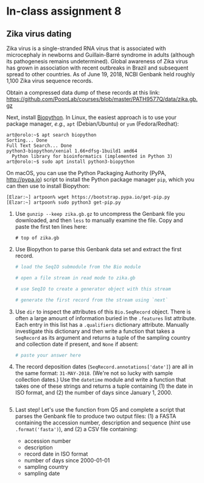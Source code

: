 # In-class assignment 8

## Zika virus dating

Zika virus is a single-stranded RNA virus that is associated with microcephaly in newborns and Guillain-Barré syndrome in adults (although its pathogenesis remains undetermined).  Global awareness of Zika virus has grown in association with recent outbreaks in Brazil and subsequent spread to other countries.  As of June 19, 2018, NCBI Genbank held roughly 1,100 Zika virus sequence records.  

Obtain a compressed data dump of these records at this link:
https://github.com/PoonLab/courses/blob/master/PATH9577Q/data/zika.gb.gz

Next, install [Biopython](https://biopython.org/).  In Linux, the easiest approach is to use your package manager, *e.g.,* `apt` (Debian/Ubuntu) or `yum` (Fedora/Redhat):
```
art@orolo:~$ apt search biopython
Sorting... Done
Full Text Search... Done
python3-biopython/xenial 1.66+dfsg-1build1 amd64
  Python library for bioinformatics (implemented in Python 3)
art@orolo:~$ sudo apt install python3-biopython
```

On macOS, you can use the Python Packaging Authority (PyPA, http://pypa.io) script to install the Python package manager `pip`, which you can then use to install Biopython:
```
[Elzar:~] artpoon% wget https://bootstrap.pypa.io/get-pip.py
[Elzar:~] artpoon% sudo python3 get-pip.py
```

1. Use `gunzip --keep zika.gb.gz` to uncompress the Genbank file you downloaded, and then `less` to manually examine the file.  Copy and paste the first ten lines here:
   ```
   # top of zika.gb
   ```


2. Use Biopython to parse this Genbank data set and extract the first record.
   ```python
   # load the SeqIO submodule from the Bio module
   
   # open a file stream in read mode to zika.gb

   # use SeqIO to create a generator object with this stream
   
   # generate the first record from the stream using `next`
   
   ```


4. Use `dir` to inspect the attributes of this `Bio.SeqRecord` object.  There is often a large amount of information buried in the `.features` list attribute.  Each entry in this list has a `.qualifiers` dictionary attribute.  Manually investigate this dictionary and then write a function that takes a `SeqRecord` as its argument and returns a tuple of the sampling country and collection date if present, and `None` if absent:
   ```python
   # paste your answer here
   
   ```


5. The record deposition dates (`SeqRecord.annotations['date']`) are all in the same format: `31-MAY-2018`.  (We're not so lucky with sample collection dates.)  Use the `datetime` module and write a function that takes one of these strings and returns a tuple containing (1) the date in ISO format, and (2) the number of days since January 1, 2000.
   ```python
   
   
   ```


6. Last step!  Let's use the function from Q5 and complete a script that parses the Genbank file to produce two output files: (1) a FASTA containing the accession number, description and sequence (*hint* use `.format('fasta')`), and (2) a CSV file containing:
   * accession number
   * description
   * record date in ISO format
   * number of days since 2000-01-01
   * sampling country
   * sampling date




